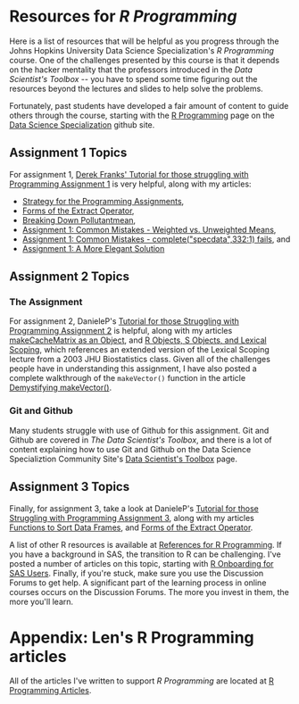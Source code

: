 # Resources for *R Programming*

Here is a list of resources that will be helpful as you progress through the Johns Hopkins University Data Science Specialization's *R Programming* course. One of the challenges presented by this course is that it depends on the hacker mentality that the professors introduced in the *Data Scientist's Toolbox* -- you have to spend some time figuring out the resources beyond the lectures and slides to help solve the problems.

Fortunately, past students have developed a fair amount of content to guide others through the course, starting with the [R Programming](http://datasciencespecialization.github.io/rprog/) page on the [Data Science Specialization](http://datasciencespecialization.github.io/) github site.

## Assignment 1 Topics

For assignment 1, [Derek Franks' Tutorial for those struggling with Programming Assignment 1](https://github.com/derekfranks/practice_assignment) is very helpful, along with my articles:
* [Strategy for the Programming Assignments](http://bit.ly/2ddFh9A), 
* [Forms of the Extract Operator](http://bit.ly/2bzLYTL),  
* [Breaking Down Pollutantmean](http://bit.ly/2cHyiCl), 
* [Assignment 1: Common Mistakes - Weighted vs. Unweighted Means](http://bit.ly/2cA0fSh), 
* [Assignment 1: Common Mistakes - complete("specdata",332:1) fails](http://bit.ly/2uSLhui), and 
* [Assignment 1: A More Elegant Solution](http://bit.ly/2kwBBlK) 


## Assignment 2 Topics

### The Assignment

For assignment 2, DanieleP's [Tutorial for those Struggling with Programming Assignment 2](https://github.com/DanieleP/PA2-clarifying_instructions) is helpful, along with my articles [makeCacheMatrix as an Object](http://bit.ly/2byUe4e), and [R Objects, S Objects, and Lexical Scoping](http://bit.ly/2dtOSXi), which references an extended version of the Lexical Scoping lecture from a 2003 JHU Biostatistics class. Given all of the challenges people have in understanding this assignment, I have also posted a complete walkthrough of the <code>makeVector()</code> function in the article [Demystifying makeVector()](http://bit.ly/2bTXXfq).

### Git and Github

Many students struggle with use of Github for this assignment. Git and Github are covered in *The Data Scientist's Toolbox*, and there is a lot of content explaining how to use Git and Github on the Data Science Specializtion Community Site's [Data Scientist's Toolbox](http://bit.ly/2c9FGMa) page. 

## Assignment 3 Topics

Finally, for assignment 3, take a look at DanieleP's [Tutorial for those Struggling with Programming Assignment 3](https://github.com/DanieleP/PA3-tutorial), along with my articles [Functions to Sort Data Frames](http://bit.ly/2dxItzw), and [Forms of the Extract Operator](http://bit.ly/2bzLYTL).

A list of other R resources is available at [References for R Programming](http://bit.ly/2b8AxhF). If you have a background in SAS, the transition to R can be challenging. I've posted a number of articles on this topic, starting with [R Onboarding for SAS Users](http://bit.ly/2dr7yum). Finally, if you're stuck, make sure you use the Discussion Forums to get help. A significant part of the learning process in online courses occurs on the Discussion Forums. The more you invest in them, the more you'll learn.

# Appendix: Len's R Programming articles

All of the articles I've written to support *R Programming* are located at [R Programming Articles](http://bit.ly/2nRyKsf).
